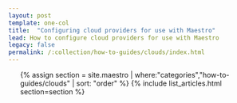 ```yaml
---
layout: post
template: one-col
title:  "Configuring cloud providers for use with Maestro"
lead: How to configure cloud providers for use with Maestro
legacy: false
permalink: /:collection/how-to-guides/clouds/index.html
---
```


<div class="Toc Toc--howto">
    <ul>
    {% assign section = site.maestro | where:"categories","how-to-guides/clouds" | sort: "order" %}
    {% include list_articles.html section=section %}
    </ul>
</div><!--/.Toc-->